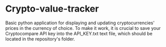 # Crypto-value-tracker
Basic python application for displaying and updating cryptocurrencies' prices in the currency of choice.
To make it work, it is crucial to save your Cryptocompare API key into the API_KEY.txt text file, which should be located in the repository's folder.
